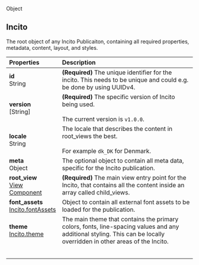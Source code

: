 Object
## Incito

The root object of any Incito Publicaiton, containing all required properties, metadata, content, layout, and styles.

| Properties | Description |
|:--|:--|
| **id** <br> String | **(Required)** The unique identifier for the incito. This needs to be unique and could e.g. be done by using UUIDv4.|
| **version** <br> [String] | **(Required)** The specific version of Incito being used. <br><br> The current version is `v1.0.0`. |
| **locale** <br> String | The locale that describes the content in root_views the best. <br><br> For example `dk_DK` for Denmark. |
| **meta** <br> Object | The optional object to contain all meta data, specific for the Incito publication. |
| **root_view** <br> [View Component](view-component.md) | **(Required)** The main view entry point for the Incito, that contains all the content inside an array called child_views. |
| **font_assets** <br> [Incito.fontAssets](incito-font-assets.md) | Object to contain all external font assets to be loaded for the publication. |
| **theme** <br> [Incito.theme](incito-theme.md) | The main theme that contains the primary colors, fonts, line-spacing values and any additional styling. This can be locally overridden in other areas of the Incito.|
| **‌** |  |
|  |  |
